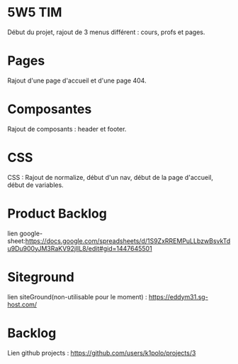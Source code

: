 # 5W5 TIM

Début du projet, rajout de 3 menus différent : cours, profs et pages.
# Pages
Rajout d'une page d'accueil et d'une page 404.
# Composantes
Rajout de composants : header et footer.
# CSS
CSS : Rajout de normalize, début d'un nav, début de la page d'accueil, début de variables.
# Product Backlog
lien google-sheet:https://docs.google.com/spreadsheets/d/1S9ZxRREMPuLLbzwBsvkTdu9Du900yJM3RaKV92jllL8/edit#gid=1447645501
# Siteground
lien siteGround(non-utilisable pour le moment) : https://eddym31.sg-host.com/
# Backlog
Lien github projects : https://github.com/users/k1polo/projects/3
